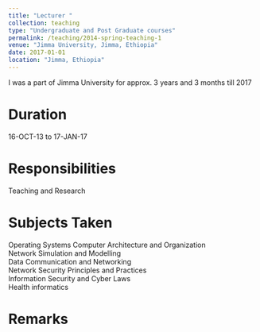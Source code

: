 ```yaml
---
title: "Lecturer "
collection: teaching
type: "Undergraduate and Post Graduate courses"
permalink: /teaching/2014-spring-teaching-1
venue: "Jimma University, Jimma, Ethiopia"
date: 2017-01-01
location: "Jimma, Ethiopia"
---
```


I was a part of Jimma University for approx. 3 years and 3 months till 2017

Duration
======
16-OCT-13 to 17-JAN-17 

Responsibilities
======
Teaching and Research

Subjects Taken
======
Operating Systems
Computer Architecture and Organization  
Network Simulation and Modelling  
Data Communication and Networking  
Network Security Principles and Practices  
Information Security and Cyber Laws  
Health informatics  

Remarks
======
